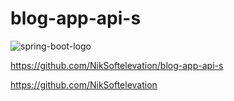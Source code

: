 # blog-app-api-s

![spring-boot-logo](https://user-images.githubusercontent.com/122023966/212685305-a2087bb3-13ba-4e65-bf3d-7b8deb48695b.png)



https://github.com/NikSoftelevation/blog-app-api-s

https://github.com/NikSoftelevation


